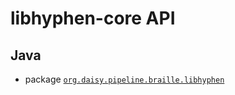 # libhyphen-core API

## Java

- package <a href="java/org/daisy/pipeline/braille/libhyphen/" class="apidoc"><code>org.daisy.pipeline.braille.libhyphen</code></a>


<link rev="dp2:doc" href="./"/>
<link rel="rdf:type" href="http://www.daisy.org/ns/pipeline/apidoc"/>
